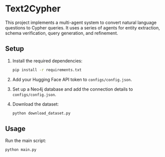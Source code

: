 # Text2Cypher

This project implements a multi-agent system to convert natural language questions to Cypher queries. It uses a series of agents for entity extraction, schema verification, query generation, and refinement.

## Setup

1.  Install the required dependencies:
    ```bash
    pip install -r requirements.txt
    ```

2.  Add your Hugging Face API token to `configs/config.json`.

3.  Set up a Neo4j database and add the connection details to `configs/config.json`.

4.  Download the dataset:
    ```bash
    python download_dataset.py
    ```

## Usage

Run the main script:
```bash
python main.py
```
